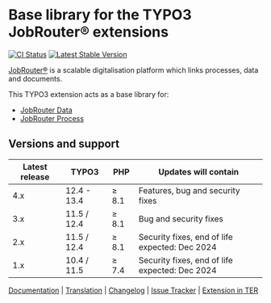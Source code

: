# Base library for the TYPO3 JobRouter® extensions

[![CI Status](https://github.com/jobrouter/typo3--base/workflows/CI/badge.svg?branch=main)](https://github.com/jobrouter/typo3-base/actions?query=workflow%3ACI)
[![Latest Stable Version](https://img.shields.io/packagist/v/jobrouter/typo3-base.svg?label=stable)](https://packagist.org/packages/jobrouter/typo3-base)

[JobRouter®](https://www.jobrouter.com/) is a scalable digitalisation
platform which links processes, data and documents.

This TYPO3 extension acts as a base library for:
  * [JobRouter Data](https://github.com/jobrouter/typo3-data)
  * [JobRouter Process](https://github.com/jobrouter/typo3-process)

## Versions and support

| Latest release | TYPO3       | PHP   | Updates will contain                           |
|----------------|-------------|-------|------------------------------------------------|
| 4.x            | 12.4 - 13.4 | ≥ 8.1 | Features, bug and security fixes               |
| 3.x            | 11.5 / 12.4 | ≥ 8.1 | Bug and security fixes                         |
| 2.x            | 11.5 / 12.4 | ≥ 8.1 | Security fixes, end of life expected: Dec 2024 |
| 1.x            | 10.4 / 11.5 | ≥ 7.4 | Security fixes, end of life expected: Dec 2024 |

[Documentation](https://docs.typo3.org/p/jobrouter/typo3-base/main/en-us/) |
[Translation](https://crowdin.com/project/typo3-extension-jobrouterbase) |
[Changelog](https://github.com/jobrouter/typo3-base/blob/main/CHANGELOG.md) |
[Issue Tracker](https://github.com/jobrouter/typo3-base/issues) |
[Extension in TER](https://extensions.typo3.org/extension/jobrouter_base/)
